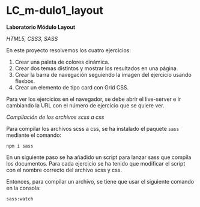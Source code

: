 # LC_m-dulo1_layout

**Laboratorio Módulo Layout**

_HTML5, CSS3, SASS_

En este proyecto resolvemos los cuatro ejercicios:

1. Crear una paleta de colores dinámica.
2. Crear dos temas distintos y mostrar los resultados en una página.
3. Crear la barra de navegación seguiendo la imagen del ejercicio usando flexbox.
4. Crear un elemento de tipo card con Grid CSS.

Para ver los ejercicios en el navegador, se debe abrir el live-server e ir cambiando la URL con el número de ejercicio que se quiere ver.

_Compilación de los archivos scss a css_

Para compilar los archivos scss a css, se ha instalado el paquete `sass` mediante el comando:

`npm i sass`

En un siguiente paso se ha añadido un script para lanzar sass que compila los documentos. Para cada ejercicio se ha tenido que modificar el script con el nombre correcto del archivo scss y css.

Entonces, para compilar un archivo, se tiene que usar el siguiente comando en la consola:

`sass:watch`
